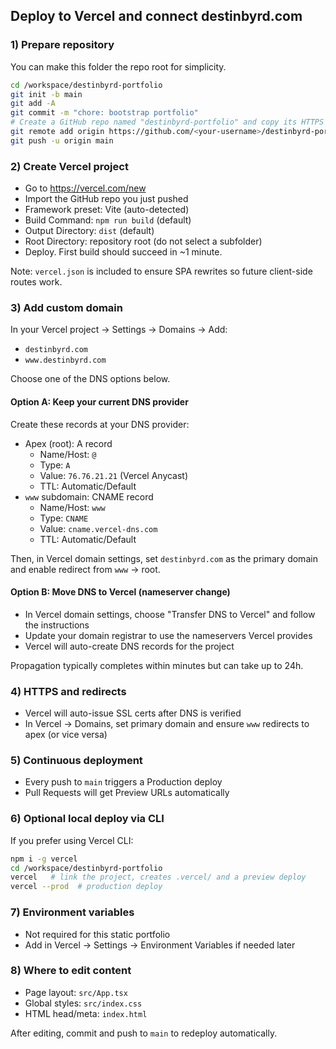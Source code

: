 ## Deploy to Vercel and connect destinbyrd.com

### 1) Prepare repository
You can make this folder the repo root for simplicity.

```bash
cd /workspace/destinbyrd-portfolio
git init -b main
git add -A
git commit -m "chore: bootstrap portfolio"
# Create a GitHub repo named "destinbyrd-portfolio" and copy its HTTPS URL, then:
git remote add origin https://github.com/<your-username>/destinbyrd-portfolio.git
git push -u origin main
```

### 2) Create Vercel project
- Go to https://vercel.com/new
- Import the GitHub repo you just pushed
- Framework preset: Vite (auto-detected)
- Build Command: `npm run build` (default)
- Output Directory: `dist` (default)
- Root Directory: repository root (do not select a subfolder)
- Deploy. First build should succeed in ~1 minute.

Note: `vercel.json` is included to ensure SPA rewrites so future client-side routes work.

### 3) Add custom domain
In your Vercel project → Settings → Domains → Add:
- `destinbyrd.com`
- `www.destinbyrd.com`

Choose one of the DNS options below.

#### Option A: Keep your current DNS provider
Create these records at your DNS provider:
- Apex (root): A record
  - Name/Host: `@`
  - Type: `A`
  - Value: `76.76.21.21` (Vercel Anycast)
  - TTL: Automatic/Default
- `www` subdomain: CNAME record
  - Name/Host: `www`
  - Type: `CNAME`
  - Value: `cname.vercel-dns.com`
  - TTL: Automatic/Default

Then, in Vercel domain settings, set `destinbyrd.com` as the primary domain and enable redirect from `www` → root.

#### Option B: Move DNS to Vercel (nameserver change)
- In Vercel domain settings, choose "Transfer DNS to Vercel" and follow the instructions
- Update your domain registrar to use the nameservers Vercel provides
- Vercel will auto-create DNS records for the project

Propagation typically completes within minutes but can take up to 24h.

### 4) HTTPS and redirects
- Vercel will auto-issue SSL certs after DNS is verified
- In Vercel → Domains, set primary domain and ensure `www` redirects to apex (or vice versa)

### 5) Continuous deployment
- Every push to `main` triggers a Production deploy
- Pull Requests will get Preview URLs automatically

### 6) Optional local deploy via CLI
If you prefer using Vercel CLI:
```bash
npm i -g vercel
cd /workspace/destinbyrd-portfolio
vercel   # link the project, creates .vercel/ and a preview deploy
vercel --prod  # production deploy
```

### 7) Environment variables
- Not required for this static portfolio
- Add in Vercel → Settings → Environment Variables if needed later

### 8) Where to edit content
- Page layout: `src/App.tsx`
- Global styles: `src/index.css`
- HTML head/meta: `index.html`

After editing, commit and push to `main` to redeploy automatically.